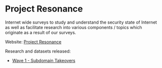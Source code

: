 # Project Resonance

Internet wide surveys to study and understand the security state of Internet as well as facilitate research into various components / topics which originate as a result of our surveys.

Website: [Project Resonance](https://project-resonance.com)

Research and datasets released:
- [Wave 1 - Subdomain Takeovers](Wave%201%20-%20Subdomain%20Takeovers/README.md)
